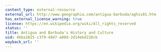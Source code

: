 ```yaml
---
content_type: external-resource
external_url: http://www.geographia.com/antigua-barbuda/aghis01.htm
has_external_license_warning: true
license: https://en.wikipedia.org/wiki/All_rights_reserved
status: ''
title: Antigua and Barbuda's History and Culture
uid: 46ba1825-c379-48d7-a00d-2d14ebd228cb
wayback_url: ''
---
```

